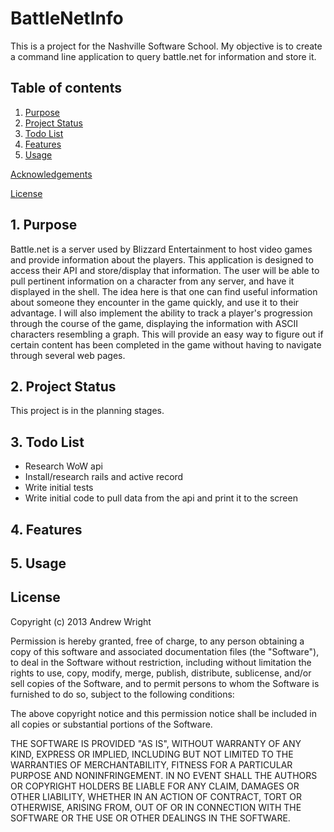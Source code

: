 # BattleNetInfo

This is a project for the Nashville Software School. My objective is to create a command line application to query battle.net for information and store it.

## Table of contents

1. [Purpose](#purpose)
2. [Project Status](#project-status)
3. [Todo List](#todo-list)
4. [Features](#features)
5. [Usage](#usage)

[Acknowledgements](#acknowledgements)

[License](#license)


<a name="purpose"></a>
## 1. Purpose

Battle.net is a server used by Blizzard Entertainment to host video games and provide information about the players. This application is designed to access their API and store/display that information. The user will be able to pull pertinent information on a character from any server, and have it displayed in the shell. The idea here is that one can find useful information about someone they encounter in the game quickly, and use it to their advantage. I will also implement the ability to track a player's progression through the course of the game, displaying the information with ASCII characters resembling a graph. This will provide an easy way to figure out if certain content has been completed in the game without having to navigate through several web pages. 

<a name="project-status"></a>
## 2. Project Status

This project is in the planning stages.

<a name="todo-list"></a>
## 3. Todo List

* Research WoW api
* Install/research rails and active record
* Write initial tests
* Write initial code to pull data from the api and print it to the screen

<a name="Features"></a>
## 4. Features

<a name="Usage"></a>
## 5. Usage

<a name="license"></a>
## License

Copyright (c) 2013 Andrew Wright

Permission is hereby granted, free of charge, to any person obtaining a copy of this software and associated documentation files (the "Software"), to deal in the Software without restriction, including without limitation the rights to use, copy, modify, merge, publish, distribute, sublicense, and/or sell copies of the Software, and to permit persons to whom the Software is furnished to do so, subject to the following conditions:

The above copyright notice and this permission notice shall be included in all copies or substantial portions of the Software.

THE SOFTWARE IS PROVIDED "AS IS", WITHOUT WARRANTY OF ANY KIND, EXPRESS OR IMPLIED, INCLUDING BUT NOT LIMITED TO THE WARRANTIES OF MERCHANTABILITY, FITNESS FOR A PARTICULAR PURPOSE AND NONINFRINGEMENT. IN NO EVENT SHALL THE AUTHORS OR COPYRIGHT HOLDERS BE LIABLE FOR ANY CLAIM, DAMAGES OR OTHER LIABILITY, WHETHER IN AN ACTION OF CONTRACT, TORT OR OTHERWISE, ARISING FROM, OUT OF OR IN CONNECTION WITH THE SOFTWARE OR THE USE OR OTHER DEALINGS IN THE SOFTWARE.